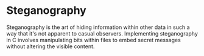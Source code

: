 # Steganography
Steganography is the art of hiding information within other data in such a way that it's not apparent to casual observers. Implementing steganography in C involves manipulating bits within files to embed secret messages without altering the visible content.
